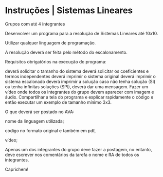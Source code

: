 # Instruções | Sistemas Lineares 
Grupos com até 4 integrantes

Desenvolver um programa para a resolução de Sistemas Lineares até 10x10.

Utilizar qualquer linguagem de programação.

A resolução deverá ser feita pelo método do escalonamento.

Requisitos obrigatórios na execução do programa:

deverá solicitar o tamanho do sistema
deverá solicitar os coeficientes e termos independentes
deverá imprimir o sistema original
deverá imprimir o sistema escalonado
deverá imprimir a solução
caso não tenha solução (SI) ou tenha infinitas soluções (SPI), deverá dar uma mensagem. 
Fazer um vídeo onde todos os integrantes do grupo devem aparecer com imagem e áudio. Compartilhar a tela do programa e explicar rapidamente o código e então executar um exemplo de tamanho mínimo 3x3.

O que deverá ser postado no AVA:

nome da linguagem utilizada;

código no formato original e também em pdf,

vídeo;

Apenas um dos integrantes do grupo deve fazer a postagem, no entanto, deve escrever nos comentários da tarefa o nome e RA de todos os integrantes.

Caprichem!

